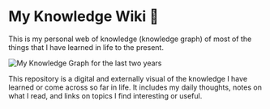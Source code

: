 # My Knowledge Wiki 🌿

This is my personal web of knowledge (knowledge graph) of most of the things that I have learned in life to the present.

![My Knowledge Graph for the last two years](https://imgur.com/bft67ot)

This repository is a digital and externally visual of the knowledge I have learned or come across so far in life. It includes my daily thoughts, notes on what I read, and links on topics I find interesting or useful.
